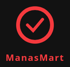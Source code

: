 <!DOCTYPE html>
<html lang="en">
<head>
<meta charset="UTF-8" />
<meta name="viewport" content="width=device-width, initial-scale=1" />
<title>ManasMart - Your Ultimate Amazon Clone</title>
<style>
  /* Reset */
  * {margin:0; padding:0; box-sizing:border-box;}
  body {
    font-family: Arial, sans-serif;
    background-color: #121212;
    color: #fff;
    transition: background-color 0.3s, color 0.3s;
    min-height: 100vh;
    position: relative;
  }
  body.light {
    background-color: #fff;
    color: #000;
  }
  a {color: #ff3b3f; text-decoration:none;}
  a:hover {text-decoration: underline;}
  /* Splash screen */
  #splash {
    position: fixed;
    top:0; left:0; right:0; bottom:0;
    background: #121212;
    display:flex;
    align-items:center;
    justify-content:center;
    flex-direction: column;
    z-index: 10000;
  }
  #splash svg {
    width: 100px;
    height: 100px;
    animation: pulse 1.5s infinite;
    fill: #ff3b3f;
  }
  #splash-text {
    margin-top: 20px;
    font-size: 1.5rem;
    font-weight: bold;
    color: #ff3b3f;
    letter-spacing: 2px;
    font-family: 'Segoe UI', Tahoma, Geneva, Verdana, sans-serif;
  }
  @keyframes pulse {
    0%, 100% {opacity: 1;}
    50% {opacity: 0.5;}
  }
  /* Header */
  header {
    background-color: #222;
    padding: 10px 20px;
    display: flex;
    align-items: center;
    justify-content: space-between;
    position: sticky;
    top: 0;
    z-index: 999;
    box-shadow: 0 2px 8px rgba(0,0,0,0.7);
  }
  body.light header {background-color: #eee; box-shadow:none;}
  .logo {
    font-weight: 900;
    font-size: 1.8rem;
    color: #ff3b3f;
    cursor: default;
    user-select: none;
  }
  .search-bar {
    flex-grow: 1;
    margin: 0 20px;
    position: relative;
  }
  .search-bar input {
    width: 100%;
    padding: 8px 15px;
    border-radius: 25px;
    border: none;
    font-size: 1rem;
    outline: none;
    transition: box-shadow 0.3s;
  }
  .search-bar input:focus {
    box-shadow: 0 0 8px #ff3b3f;
  }
  .icons-group {
    display: flex;
    align-items: center;
  }
  .icon-btn {
    position: relative;
    cursor: pointer;
    font-size: 1.5rem;
    color: #ff3b3f;
    margin-left: 20px;
    user-select: none;
    transition: color 0.3s;
  }
  .icon-btn:hover {
    color: #ffa399;
  }
  .badge {
    position: absolute;
    top: -8px;
    right: -10px;
    background: #ff3b3f;
    color: #fff;
    border-radius: 50%;
    padding: 2px 6px;
    font-size: 0.7rem;
    font-weight: bold;
    user-select: none;
  }
  /* Banner slider */
  .banner-slider {
    width: 100%;
    max-height: 320px;
    overflow: hidden;
    position: relative;
  }
  .banner-slider img {
    width: 100%;
    height: 320px;
    object-fit: cover;
    display: none;
    user-select: none;
  }
  .banner-slider img.active {
    display: block;
  }
  /* Featured deals */
  .deals-container {
    max-width: 1200px;
    margin: 20px auto;
    padding: 0 10px;
  }
  .deals-header {
    font-size: 1.6rem;
    font-weight: 700;
    margin-bottom: 10px;
    color: #ff3b3f;
  }
  .deals-slider {
    display: flex;
    overflow-x: auto;
    gap: 15px;
    scroll-behavior: smooth;
    padding-bottom: 10px;
  }
  .deal-card {
    min-width: 250px;
    background: #1e1e1e;
    border-radius: 15px;
    padding: 15px;
    color: #fff;
    position: relative;
    cursor: pointer;
    flex-shrink: 0;
    transition: background-color 0.3s;
  }
  body.light .deal-card {
    background: #f1f1f1;
    color: #000;
  }
  .deal-card:hover {
    background: #ff3b3f;
    color: #fff;
  }
  .deal-img {
    width: 100%;
    height: 140px;
    object-fit: contain;
    margin-bottom: 10px;
  }
  .deal-title {
    font-weight: bold;
    margin-bottom: 8px;
  }
  .deal-price {
    color: #ff3b3f;
    font-weight: 700;
    margin-bottom: 6px;
  }
  .countdown-timer {
    position: absolute;
    top: 10px;
    right: 15px;
    background: rgba(255,255,255,0.2);
    padding: 5px 8px;
    border-radius: 15px;
    font-weight: bold;
    font-size: 0.9rem;
    user-select: none;
  }
  /* Products grid */
  .products-container {
    max-width: 1200px;
    margin: 20px auto 50px;
    padding: 0 10px;
    display: grid;
    grid-template-columns: repeat(auto-fill,minmax(220px,1fr));
    gap: 20px;
  }
  .product-card {
    background: #1e1e1e;
    border-radius: 15px;
    padding: 15px;
    transition: background-color 0.3s;
    cursor: pointer;
    display: flex;
    flex-direction: column;
    user-select: none;
  }
  body.light .product-card {
    background: #f9f9f9;
    color: #000;
  }
  .product-card:hover {
    background: #ff3b3f;
    color: #fff;
  }
  .product-image {
    width: 100%;
    height: 180px;
    object-fit: contain;
    margin-bottom: 12px;
  }
  .product-title {
    font-weight: 700;
    font-size: 1rem;
    margin-bottom: 8px;
    flex-grow: 1;
  }
  .product-price {
    color: #ff3b3f;
    font-weight: 700;
    margin-bottom: 10px;
  }
  .product-rating {
    margin-bottom: 10px;
    color: gold;
    font-size: 1.1rem;
  }
  .btn {
    background-color: #ff3b3f;
    border: none;
    color: white;
    padding: 10px 15px;
    border-radius: 25px;
    cursor: pointer;
    font-weight: 700;
    transition: background-color 0.3s;
    margin-top: auto;
  }
  .btn:hover {
    background-color: #d03234;
  }
  /* Floating cart panel */
  .cart-panel {
    position: fixed;
    top: 60px;
    right: -400px;
    width: 360px;
    height: calc(100% - 60px);
    background-color: #222;
    box-shadow: -4px 0 15px rgba(0,0,0,0.7);
    padding: 20px;
    transition: right 0.3s ease;
    overflow-y: auto;
    z-index: 9999;
    border-radius: 15px 0 0 15px;
  }
  body.light .cart-panel {
    background-color: #fafafa;
    color: #000;
  }
  .cart-panel.open {
    right: 0;
  }
  .cart-panel h2 {
    margin-bottom: 25px;
    color: #ff3b3f;
    user-select: none;
  }
  .cart-item {
    display: flex;
    align-items: center;
    margin-bottom: 15px;
  }
  .cart-item img {
    width: 60px;
    height: 60px;
    object-fit: contain;
    margin-right: 15px;
    border-radius: 10px;
  }
  .cart-item-details {
    flex-grow: 1;
  }
  .cart-item-title {
    font-weight: 700;
  }
  .cart-item-price {
    color: #ff3b3f;
  }
  .cart-item-qty {
    margin-left: 10px;
    font-size: 0.9rem;
  }
  .close-cart {
    position: absolute;
    top: 15px;
    right: 20px;
    font-size: 1.8rem;
    cursor: pointer;
    color: #ff3b3f;
    user-select: none;
  }
  /* Chat popup */
  .chat-popup {
    position: fixed;
    bottom: 90px;
    right: 25px;
    background: #222;
    border-radius: 15px;
    width: 320px;
    max-width: 90vw;
    box-shadow: 0 0 15px rgba(0,0,0,0.8);
    z-index: 10000;
    display: none;
    flex-direction: column;
    user-select: none;
  }
  body.light .chat-popup {
    background: #fafafa;
    color: #000;
  }
  .chat-header {
    background: #ff3b3f;
    color: white;
    padding: 12px 15px;
    font-weight: 700;
    border-radius: 15px 15px 0 0;
    display: flex;
    justify-content: space-between;
    align-items: center;
  }
  .chat-close {
    cursor: pointer;
    font-size: 1.2rem;
  }
  .chat-body {
    flex-grow: 1;
    padding: 10px 15px;
    overflow-y: auto;
    max-height: 200px;
  }
  .chat-input-container {
    padding: 10px 15px;
    border-top: 1px solid #ff3b3f;
    display: flex;
    gap: 10px;
  }
  .chat-input {
    flex-grow: 1;
    padding: 8px 12px;
    border-radius: 25px;
    border: none;
    outline: none;
    font-size: 1rem;
  }
  .chat-send-btn {
    background: #ff3b3f;
    border: none;
    color: white;
    padding: 8px 15px;
    border-radius: 25px;
    cursor: pointer;
    font-weight: 700;
    transition: background-color 0.3s;
  }
  .chat-send-btn:hover {
    background: #d03234;
  }
  .chat-message {
    margin-bottom: 10px;
    line-height: 1.4;
  }
  .chat-message.user {
    text-align: right;
  }
  .chat-message.seller {
    text-align: left;
    font-style: italic;
    color: #ffb3b6;
  }
  /* Profile modal */
  .profile-modal {
    position: fixed;
    top: 50%;
    left: 50%;
    transform: translate(-50%, -50%) scale(0);
    background: #222;
    border-radius: 20px;
    width: 400px;
    max-width: 90vw;
    max-height: 80vh;
    overflow-y: auto;
    z-index: 11000;
    box-shadow: 0 0 25px rgba(0,0,0,0.9);
    transition: transform 0.3s ease;
  }
  body.light .profile-modal {
    background: #fafafa;
    color: #000;
  }
  .profile-modal.open {
    transform: translate(-50%, -50%) scale(1);
  }
  .profile-header {
    background: #ff3b3f;
    padding: 15px 20px;
    font-weight: 700;
    color: white;
    border-radius: 20px 20px 0 0;
    display: flex;
    justify-content: space-between;
    align-items: center;
  }
  .profile-close {
    cursor: pointer;
    font-size: 1.5rem;
  }
  .profile-tabs {
    display: flex;
    justify-content: space-around;
    border-bottom: 1px solid #ff3b3f;
    user-select: none;
  }
  .profile-tab {
    padding: 10px 0;
    flex-grow: 1;
    text-align: center;
    cursor: pointer;
    font-weight: 700;
    color: #ff3b3f;
    border-bottom: 3px solid transparent;
    transition: border-bottom 0.3s;
  }
  .profile-tab.active {
    border-bottom: 3px solid #ff3b3f;
    color: #ff6a6e;
  }
  .profile-content {
    padding: 15px 20px;
    font-size: 0.95rem;
  }
  /* Order list */
  .order-list {
    list-style: none;
  }
  .order-item {
    background: #1e1e1e;
    margin-bottom: 15px;
    padding: 15px;
    border-radius: 15px;
    position: relative;
  }
  body.light .order-item {
    background: #eee;
  }
  .order-item h4 {
    font-weight: 700;
    margin-bottom: 8px;
  }
  .order-status {
    font-weight: 700;
    color: #ff3b3f;
    margin-top: 10px;
  }
  /* Wishlist list */
  .wishlist-list {
    list-style: none;
    padding: 0;
  }
  .wishlist-item {
    background: #1e1e1e;
    margin-bottom: 15px;
    padding: 10px 15px;
    border-radius: 15px;
    display: flex;
    align-items: center;
    gap: 15px;
  }
  body.light .wishlist-item {
    background: #eee;
  }
  .wishlist-item img {
    width: 50px;
    height: 50px;
    object-fit: contain;
    border-radius: 10px;
  }
  .wishlist-item-title {
    font-weight: 700;
    flex-grow: 1;
  }
  .remove-wishlist-btn {
    background: #ff3b3f;
    border: none;
    color: white;
    padding: 6px 10px;
    border-radius: 15px;
    cursor: pointer;
    font-weight: 700;
  }
  .remove-wishlist-btn:hover {
    background: #d03234;
  }
  /* Address */
  .address-section {
    display: flex;
    flex-direction: column;
    gap: 12px;
  }
  .address-item {
    background: #1e1e1e;
    padding: 15px;
    border-radius: 15px;
  }
  body.light .address-item {
    background: #eee;
    color: #000;
  }
  .address-item h4 {
    margin-bottom: 8px;
    font-weight: 700;
  }
  /* Settings */
  .settings-section label {
    display: block;
    margin-bottom: 10px;
  }
  .settings-section input[type="text"],
  .settings-section input[type="email"],
  .settings-section input[type="password"] {
    width: 100%;
    padding: 8px 10px;
    border-radius: 12px;
    border: none;
    outline: none;
    margin-top: 4px;
  }
  .settings-save-btn {
    margin-top: 15px;
    background: #ff3b3f;
    border: none;
    color: white;
    padding: 10px 15px;
    border-radius: 20px;
    cursor: pointer;
    font-weight: 700;
  }
  .settings-save-btn:hover {
    background: #d03234;
  }
  /* Order Tracking */
  .tracking-container {
    max-width: 400px;
    margin: 0 auto;
    text-align: center;
  }
  .tracking-step {
    display: flex;
    align-items: center;
    gap: 15px;
    margin: 20px 0;
  }
  .tracking-circle {
    width: 28px;
    height: 28px;
    border-radius: 50%;
    background: #444;
    color: white;
    font-weight: 700;
    line-height: 28px;
  }
  .tracking-circle.active {
    background: #ff3b3f;
  }
  .tracking-label {
    flex-grow: 1;
    text-align: left;
    font-weight: 700;
  }
  /* Footer */
  footer {
    background: #222;
    color: #bbb;
    padding: 20px;
    text-align: center;
    user-select: none;
  }
  body.light footer {
    background: #eee;
    color: #555;
  }
  /* Responsive */
  @media (max-width: 768px) {
    header {
      flex-wrap: wrap;
      gap: 10px;
    }
    .search-bar {
      margin: 10px 0 0;
      width: 100%;
    }
    .cart-panel {
      width: 90vw;
    }
  }
</style>
</head>
<body>

<!-- Splash Screen -->
<div id="splash">
  <svg xmlns="http://www.w3.org/2000/svg" viewBox="0 0 100 100">
    <circle cx="50" cy="50" r="45" stroke="#ff3b3f" stroke-width="10" fill="none" />
    <path d="M30 50 L45 65 L70 35" stroke="#ff3b3f" stroke-width="8" fill="none" stroke-linecap="round" />
  </svg>
  <div id="splash-text">ManasMart</div>
</div>

<!-- Header -->
<header>
  <div class="logo">ManasMart</div>
  <div class="search-bar">
    <input type="search" id="searchInput" placeholder="Search products..." autocomplete="off" />
  </div>
  <div class="icons-group">
    <div id="themeToggle" class="icon-btn" title="Toggle Dark/Light Theme">🌙</div>
    <div id="wishlistBtn" class="icon-btn" title="Wishlist">❤️ <span id="wishlistCount" class="badge">0</span></div>
    <div id="cartBtn" class="icon-btn" title="Cart">🛒 <span id="cartCount" class="badge">0</span></div>
    <div id="profileBtn" class="icon-btn" title="Profile">👤</div>
    <div id="chatBtn" class="icon-btn" title="Chat with Seller">💬</div>
  </div>
</header>

<!-- Banner Slider -->
<div class="banner-slider" id="bannerSlider">
  <img src="https://images.unsplash.com/photo-1503602642458-232111445657?auto=format&fit=crop&w=1350&q=80" alt="Banner 1" class="active" />
  <img src="https://images.unsplash.com/photo-1512436991641-6745cdb1723f?auto=format&fit=crop&w=1350&q=80" alt="Banner 2" />
  <img src="https://images.unsplash.com/photo-1523275335684-37898b6baf30?auto=format&fit=crop&w=1350&q=80" alt="Banner 3" />
</div>

<!-- Deals Section -->
<div class="deals-container">
  <div class="deals-header">Limited Time Deals</div>
  <div class="deals-slider" id="dealsSlider">
    <!-- Deal cards inserted by JS -->
  </div>
</div>

<!-- Products Grid -->
<div class="products-container" id="productsContainer">
  <!-- Product cards inserted by JS -->
</div>

<!-- Floating Cart Panel -->
<div class="cart-panel" id="cartPanel" aria-label="Shopping Cart">
  <div class="close-cart" id="closeCartBtn" title="Close Cart">&times;</div>
  <h2>Your Cart</h2>
  <div id="cartItemsContainer">
    <!-- Cart items inserted by JS -->
  </div>
  <div id="cartSummary" style="margin-top:20px; font-weight:700; font-size:1.1rem; user-select:none;">
    Total: ₹0
  </div>
  <button id="checkoutBtn" class="btn" style="width:100%; margin-top:15px;">Proceed to Checkout</button>
</div>

<!-- Chat Popup -->
<div class="chat-popup" id="chatPopup" aria-label="Chat with Seller">
  <div class="chat-header">
    Chat with Seller
    <span class="chat-close" id="chatCloseBtn" title="Close Chat">&times;</span>
  </div>
  <div class="chat-body" id="chatBody"></div>
  <div class="chat-input-container">
    <input type="text" id="chatInput" class="chat-input" placeholder="Type your message..." />
    <button id="chatSendBtn" class="chat-send-btn">Send</button>
  </div>
</div>

<!-- Profile Modal -->
<div class="profile-modal" id="profileModal" aria-label="User Profile">
  <div class="profile-header">
    Profile
    <span class="profile-close" id="profileCloseBtn" title="Close Profile">&times;</span>
  </div>
  <div class="profile-tabs">
    <div class="profile-tab active" data-tab="orders">Orders</div>
    <div class="profile-tab" data-tab="wishlist">Wishlist</div>
    <div class="profile-tab" data-tab="address">Address</div>
    <div class="profile-tab" data-tab="settings">Settings</div>
  </div>
  <div class="profile-content" id="profileContent">
    <!-- Dynamic content inserted here -->
  </div>
</div>

<!-- Footer -->
<footer>
  &copy; 2025 ManasMart. All rights reserved. | Contact: 8700702736 | Delivery only in Delhi (Delhivery charges included)
</footer>

<script>
  // Splash screen hide after load
  window.addEventListener('load', () => {
    setTimeout(() => {
      document.getElementById('splash').style.display = 'none';
    }, 2000);
  });

  // Banner Slider
  const banners = document.querySelectorAll('#bannerSlider img');
  let currentBanner = 0;
  setInterval(() => {
    banners[currentBanner].classList.remove('active');
    currentBanner = (currentBanner + 1) % banners.length;
    banners[currentBanner].classList.add('active');
  }, 5000);

  // Data
  const products = [
    {id:1,title:"Class 9 Books Set",price:500,rating:4.7,img:"https://images.unsplash.com/photo-1524995997946-a1c2e315a42f?auto=format&fit=crop&w=500&q=60"},
    {id:2,title:"Class 8 Books Set",price:450,rating:4.6,img:"https://images.unsplash.com/photo-1524995997946-a1c2e315a42f?auto=format&fit=crop&w=500&q=60"},
    {id:3,title:"Class 7 Books Set",price:400,rating:4.5,img:"https://images.unsplash.com/photo-1524995997946-a1c2e315a42f?auto=format&fit=crop&w=500&q=60"},
    {id:4,title:"Class 6 Books Set",price:350,rating:4.4,img:"https://images.unsplash.com/photo-1524995997946-a1c2e315a42f?auto=format&fit=crop&w=500&q=60"},
    {id:5,title:"Old Toys Set",price:1500,rating:4.9,img:"https://images.unsplash.com/photo-1567016542412-e0809fca3956?auto=format&fit=crop&w=500&q=60"},
    {id:6,title:"Board Games Pack",price:1200,rating:4.3,img:"https://images.unsplash.com/photo-1589927986089-35812389fcc1?auto=format&fit=crop&w=500&q=60"},
    {id:7,title:"Study Table Lamp",price:800,rating:4.1,img:"https://images.unsplash.com/photo-1506744038136-46273834b3fb?auto=format&fit=crop&w=500&q=60"},
    {id:8,title:"Math Calculator",price:650,rating:4.5,img:"https://images.unsplash.com/photo-1517336714731-489689fd1ca8?auto=format&fit=crop&w=500&q=60"},
    {id:9,title:"English Grammar Guide",price:300,rating:4.6,img:"https://images.unsplash.com/photo-1524995997946-a1c2e315a42f?auto=format&fit=crop&w=500&q=60"},
    {id:10,title:"Social Studies Notes",price:280,rating:4.3,img:"https://images.unsplash.com/photo-1524995997946-a1c2e315a42f?auto=format&fit=crop&w=500&q=60"},
    {id:11,title:"Colorful Stationery Set",price:500,rating:4.7,img:"https://images.unsplash.com/photo-1498661360058-29223eac6fcd?auto=format&fit=crop&w=500&q=60"},
    {id:12,title:"Backpack for School",price:1800,rating:4.8,img:"https://images.unsplash.com/photo-1503342217505-b0a15ec3261c?auto=format&fit=crop&w=500&q=60"},
    {id:13,title:"Desk Organizer",price:700,rating:4.2,img:"https://images.unsplash.com/photo-1524995997946-a1c2e315a42f?auto=format&fit=crop&w=500&q=60"},
    {id:14,title:"Old Puzzle Set",price:1300,rating:4.5,img:"https://images.unsplash.com/photo-1524995997946-a1c2e315a42f?auto=format&fit=crop&w=500&q=60"},
    {id:15,title:"Educational Board Games",price:900,rating:4.4,img:"https://images.unsplash.com/photo-1589927986089-35812389fcc1?auto=format&fit=crop&w=500&q=60"},
    {id:16,title:"Used Laptop Bag",price:1600,rating:4.3,img:"https://images.unsplash.com/photo-1503342217505-b0a15ec3261c?auto=format&fit=crop&w=500&q=60"},
    {id:17,title:"Used Math Textbooks",price:550,rating:4.6,img:"https://images.unsplash.com/photo-1524995997946-a1c2e315a42f?auto=format&fit=crop&w=500&q=60"},
    {id:18,title:"Old Science Kits",price:800,rating:4.7,img:"https://images.unsplash.com/photo-1512436991641-6745cdb1723f?auto=format&fit=crop&w=500&q=60"},
    {id:19,title:"Vintage Globe",price:1100,rating:4.4,img:"https://images.unsplash.com/photo-1503602642458-232111445657?auto=format&fit=crop&w=500&q=60"},
    {id:20,title:"Old Story Books",price:400,rating:4.6,img:"https://images.unsplash.com/photo-1524995997946-a1c2e315a42f?auto=format&fit=crop&w=500&q=60"},
    {id:21,title:"Used Notebook Set",price:320,rating:4.3,img:"https://images.unsplash.com/photo-1498661360058-29223eac6fcd?auto=format&fit=crop&w=500&q=60"},
    {id:22,title:"Used Art Supplies",price:750,rating:4.2,img:"https://images.unsplash.com/photo-1498661360058-29223eac6fcd?auto=format&fit=crop&w=500&q=60"},
    {id:23,title:"Old Toys Car",price:1300,rating:4.6,img:"https://images.unsplash.com/photo-1567016542412-e0809fca3956?auto=format&fit=crop&w=500&q=60"},
    {id:24,title:"Used English Books",price:450,rating:4.5,img:"https://images.unsplash.com/photo-1524995997946-a1c2e315a42f?auto=format&fit=crop&w=500&q=60"},
    {id:25,title:"School Water Bottle",price:250,rating:4.4,img:"https://images.unsplash.com/photo-1506744038136-46273834b3fb?auto=format&fit=crop&w=500&q=60"}
  ];

  // Deals example with countdown timer (5 mins from page load)
  const deals = [
    {id: 5, expiresIn: 300},
    {id: 6, expiresIn: 600},
    {id: 23, expiresIn: 900},
  ];

  // Cart & Wishlist data
  let cart = JSON.parse(localStorage.getItem("cart")) || [];
  let wishlist = JSON.parse(localStorage.getItem("wishlist")) || [];

  // Elements
  const productsContainer = document.getElementById("productsContainer");
  const cartBtn = document.getElementById("cartBtn");
  const cartPanel = document.getElementById("cartPanel");
  const closeCartBtn = document.getElementById("closeCartBtn");
  const cartItemsContainer = document.getElementById("cartItemsContainer");
  const cartCount = document.getElementById("cartCount");
  const cartSummary = document.getElementById("cartSummary");
  const checkoutBtn = document.getElementById("checkoutBtn");
  const wishlistCount = document.getElementById("wishlistCount");
  const wishlistBtn = document.getElementById("wishlistBtn");
  const themeToggle = document.getElementById("themeToggle");
  const searchInput = document.getElementById("searchInput");
  const dealsSlider = document.getElementById("dealsSlider");
  const profileBtn = document.getElementById("profileBtn");
  const profileModal = document.getElementById("profileModal");
  const profileCloseBtn = document.getElementById("profileCloseBtn");
  const profileTabs = document.querySelectorAll(".profile-tab");
  const profileContent = document.getElementById("profileContent");
  const chatBtn = document.getElementById("chatBtn");
  const chatPopup = document.getElementById("chatPopup");
  const chatCloseBtn = document.getElementById("chatCloseBtn");
  const chatBody = document.getElementById("chatBody");
  const chatInput = document.getElementById("chatInput");
  const chatSendBtn = document.getElementById("chatSendBtn");

  // Theme Initialization
  if(localStorage.getItem("theme") === "light"){
    document.body.classList.add("light");
    themeToggle.textContent = "☀️";
  }

  // Render products
  function renderProducts(list) {
    productsContainer.innerHTML = "";
    list.forEach(product => {
      const isWishlisted = wishlist.includes(product.id);
      const productCard = document.createElement("div");
      productCard.className = "product-card";
      productCard.innerHTML = `
        <img class="product-image" src="${product.img}" alt="${product.title}" />
        <div class="product-title">${product.title}</div>
        <div class="product-price">₹${product.price}</div>
        <div class="product-rating">${"★".repeat(Math.round(product.rating))}</div>
        <button class="btn add-to-cart-btn" data-id="${product.id}">Add to Cart</button>
        <button class="btn" style="background:#444;margin-top:6px;" onclick="toggleWishlist(${product.id})">${isWishlisted ? "❤️ Remove Wishlist" : "🤍 Add Wishlist"}</button>
      `;
      productsContainer.appendChild(productCard);
    });

    // Add event listeners for add to cart buttons
    document.querySelectorAll(".add-to-cart-btn").forEach(btn => {
      btn.addEventListener("click", e => {
        const id = +e.target.dataset.id;
        addToCart(id);
      });
    });
  }

  // Render deals
  function renderDeals() {
    dealsSlider.innerHTML = "";
    deals.forEach(deal => {
      const product = products.find(p => p.id === deal.id);
      if(!product) return;
      const dealCard = document.createElement("div");
      dealCard.className = "deal-card";
      dealCard.innerHTML = `
        <img class="deal-img" src="${product.img}" alt="${product.title}" />
        <div class="deal-title">${product.title}</div>
        <div class="deal-price">₹${product.price}</div>
        <div class="countdown-timer" id="deal-timer-${deal.id}">--:--</div>
        <button class="btn" onclick="addToCart(${product.id})">Add to Cart</button>
      `;
      dealsSlider.appendChild(dealCard);
      startCountdown(deal.id, deal.expiresIn);
    });
  }

  // Countdown for deals
  function startCountdown(dealId, seconds) {
    const timerEl = document.getElementById(`deal-timer-${dealId}`);
    if(!timerEl) return;
    let timeLeft = seconds;
    const interval = setInterval(() => {
      if(timeLeft <= 0){
        clearInterval(interval);
        timerEl.textContent = "Expired";
      } else {
        let m = Math.floor(timeLeft/60);
        let s = timeLeft % 60;
        timerEl.textContent = `${m.toString().padStart(2,"0")}:${s.toString().padStart(2,"0")}`;
        timeLeft--;
      }
    }, 1000);
  }

  // Add to Cart
  function addToCart(id) {
    const existing = cart.find(item => item.id === id);
    if(existing){
      existing.qty++;
    } else {
      cart.push({id, qty:1});
    }
    localStorage.setItem("cart", JSON.stringify(cart));
    alert("Added to cart!");
    renderCart();
    updateCartCount();
  }

  // Remove from Cart
  function removeFromCart(id) {
    cart = cart.filter(item => item.id !== id);
    localStorage.setItem("cart", JSON.stringify(cart));
    renderCart();
    updateCartCount();
  }

  // Update quantity
  function updateQty(id, qty) {
    const item = cart.find(i => i.id === id);
    if(item){
      item.qty = qty < 1 ? 1 : qty;
      localStorage.setItem("cart", JSON.stringify(cart));
      renderCart();
      updateCartCount();
    }
  }

  // Render Cart
  function renderCart() {
    cartItemsContainer.innerHTML = "";
    if(cart.length === 0){
      cartItemsContainer.innerHTML = "<p>Your cart is empty.</p>";
      cartSummary.textContent = "Total: ₹0";
      return;
    }
    let total = 0;
    cart.forEach(item => {
      const product = products.find(p => p.id === item.id);
      if(!product) return;
      total += product.price * item.qty;
      const cartItem = document.createElement("div");
      cartItem.className = "cart-item";
      cartItem.innerHTML = `
        <img src="${product.img}" alt="${product.title}" />
        <div class="cart-item-details">
          <div class="cart-item-title">${product.title}</div>
          <div class="cart-item-price">₹${product.price}</div>
        </div>
        <input type="number" min="1" value="${item.qty}" style="width:50px; border-radius:8px; border:none; padding:5px;" aria-label="Quantity for ${product.title}" />
        <button aria-label="Remove ${product.title} from cart" style="background:#ff3b3f; color:#fff; border:none; border-radius:8px; margin-left:5px; cursor:pointer; font-weight:700;">X</button>
      `;
      cartItemsContainer.appendChild(cartItem);
      // Qty change event
      cartItem.querySelector("input").addEventListener("change", e => {
        updateQty(item.id, parseInt(e.target.value));
      });
      // Remove button
      cartItem.querySelector("button").addEventListener("click", () => removeFromCart(item.id));
    });
    cartSummary.textContent = `Total: ₹${total}`;
  }

  // Update cart count badge
  function updateCartCount() {
    const totalQty = cart.reduce((sum, item) => sum + item.qty, 0);
    cartCount.textContent = totalQty;
  }

  // Wishlist toggle
  function toggleWishlist(id) {
    if(wishlist.includes(id)){
      wishlist = wishlist.filter(item => item !== id);
      alert("Removed from wishlist");
    } else {
      wishlist.push(id);
      alert("Added to wishlist");
    }
    localStorage.setItem("wishlist", JSON.stringify(wishlist));
    updateWishlistCount();
    renderProducts(filteredProducts());
  }

  // Update wishlist badge
  function updateWishlistCount() {
    wishlistCount.textContent = wishlist.length;
  }

  // Search filter
  function filteredProducts() {
    const term = searchInput.value.trim().toLowerCase();
    if(term === "") return products;
    return products.filter(p => p.title.toLowerCase().includes(term));
  }

  // Event Listeners
  cartBtn.addEventListener("click", () => {
    cartPanel.classList.toggle("open");
    renderCart();
  });
  closeCartBtn.addEventListener("click", () => cartPanel.classList.remove("open"));
  wishlistBtn.addEventListener("click", () => {
    alert("Wishlist feature is in your profile modal. Click on Profile icon 👤 to view.");
  });
  themeToggle.addEventListener("click", () => {
    document.body.classList.toggle("light");
    if(document.body.classList.contains("light")){
      themeToggle.textContent = "☀️";
      localStorage.setItem("theme","light");
    } else {
      themeToggle.textContent = "🌙";
      localStorage.setItem("theme","dark");
    }
  });
  searchInput.addEventListener("input", () => {
    renderProducts(filteredProducts());
  });

  // Profile modal toggle
  profileBtn.addEventListener("click", () => {
    profileModal.classList.add("open");
    renderProfileTab("orders");
  });
  profileCloseBtn.addEventListener("click", () => profileModal.classList.remove("open"));

  profileTabs.forEach(tab => {
    tab.addEventListener("click", () => {
      profileTabs.forEach(t => t.classList.remove("active"));
      tab.classList.add("active");
      renderProfileTab(tab.dataset.tab);
    });
  });

  // Render profile tabs content
  function renderProfileTab(tab) {
    if(tab === "orders"){
      renderOrders();
    } else if(tab === "wishlist"){
      renderWishlist();
    } else if(tab === "address"){
      renderAddress();
    } else if(tab === "settings"){
      renderSettings();
    }
  }

  // Orders (static example)
  function renderOrders() {
    profileContent.innerHTML = `<ul class="order-list" aria-live="polite">
      <li class="order-item">
        <h4>Order #1234</h4>
        <p>Class 9 Books Set x1</p>
        <p>Old Toys Set x2</p>
        <p class="order-status">Status: Delivered</p>
      </li>
      <li class="order-item">
        <h4>Order #1235</h4>
        <p>Board Games Pack x1</p>
        <p class="order-status">Status: In Transit</p>
      </li>
    </ul>`;
  }

  // Wishlist list
  function renderWishlist() {
    if(wishlist.length === 0) {
      profileContent.innerHTML = "<p>Your wishlist is empty.</p>";
      return;
    }
    profileContent.innerHTML = `<ul class="wishlist-list" aria-live="polite"></ul>`;
    const ul = profileContent.querySelector(".wishlist-list");
    wishlist.forEach(id => {
      const product = products.find(p => p.id === id);
      if(!product) return;
      const li = document.createElement("li");
      li.className = "wishlist-item";
      li.innerHTML = `
        <img src="${product.img}" alt="${product.title}" />
        <div class="wishlist-item-title">${product.title}</div>
        <button class="remove-wishlist-btn" aria-label="Remove ${product.title} from wishlist">Remove</button>
      `;
      ul.appendChild(li);
      li.querySelector("button").addEventListener("click", () => {
        toggleWishlist(id);
        renderWishlist();
      });
    });
  }

  // Address (static example)
  function renderAddress() {
    profileContent.innerHTML = `
      <div class="address-section" aria-live="polite">
        <div class="address-item">
          <h4>Home Address</h4>
          <p>123, Manas Nagar, Delhi, India</p>
          <p>Pin: 110001</p>
          <p>Phone: 8700702736</p>
        </div>
      </div>
    `;
  }

  // Settings (basic static form)
  function renderSettings() {
    profileContent.innerHTML = `
      <div class="settings-section">
        <label for="settingsName">Name</label>
        <input type="text" id="settingsName" placeholder="Your name" value="Manas" />
        <label for="settingsEmail">Email</label>
        <input type="email" id="settingsEmail" placeholder="you@example.com" value="manas@example.com" />
        <label for="settingsPassword">Password</label>
        <input type="password" id="settingsPassword" placeholder="New password" />
        <button class="settings-save-btn" id="saveSettingsBtn">Save Settings</button>
      </div>
    `;
    document.getElementById("saveSettingsBtn").addEventListener("click", () => {
      alert("Settings saved (dummy).");
    });
  }

  // Chat popup open/close
  chatBtn.addEventListener("click", () => {
    chatPopup.style.display = "flex";
    chatInput.focus();
  });
  chatCloseBtn.addEventListener("click", () => {
    chatPopup.style.display = "none";
  });

  // Simple Chat feature (dummy auto-responder)
  chatSendBtn.addEventListener("click", sendMessage);
  chatInput.addEventListener("keydown", e => {
    if(e.key === "Enter") sendMessage();
  });

  function sendMessage() {
    const msg = chatInput.value.trim();
    if(!msg) return;
    appendChatMessage(msg, "user");
    chatInput.value = "";
    // Auto-reply after 1 sec
    setTimeout(() => {
      appendChatMessage("Thanks for reaching out! We'll get back to you soon.", "seller");
    }, 1000);
  }

  function appendChatMessage(message, sender) {
    const div = document.createElement("div");
    div.className = `chat-message ${sender}`;
    div.textContent = message;
    chatBody.appendChild(div);
    chatBody.scrollTop = chatBody.scrollHeight;
  }

  // Initial rendering
  renderProducts(products);
  renderDeals();
  updateCartCount();
  updateWishlistCount();

  // Checkout button (simple alert)
  checkoutBtn.addEventListener("click", () => {
    if(cart.length === 0){
      alert("Your cart is empty.");
      return;
    }
    alert("Thank you for your purchase! Delivery only in Delhi, Delhivery charges included.");
    cart = [];
    localStorage.setItem("cart", JSON.stringify(cart));
    renderCart();
    updateCartCount();
    cartPanel.classList.remove("open");
  });

</script>
</body>
</html>
